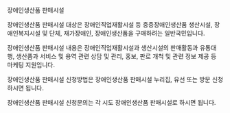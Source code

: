 장애인생산품 판매시설


장애인생산품 판매시설 대상은 장애인직업재활시설 등 중증장애인생산품 생산시설, 장애인복지시설 및 단체, 재가장애인, 장애인생산품을 구매하려는 일반국민입니다.


장애인생산품 판매시설 내용은 장애인직업재활시설과 생산시설의 판매활동과 유통대행, 생산품과 서비스 및 용역 관련 상담 및 관리, 홍보, 판로 개척 및 관련 정보 제공 등 마케팅 지원입니다.


장애인생산품 판매시설 신청방법은 장애인생산품 판매시설 누리집, 유선 또는 방문 신청하시면 됩니다.


장애인생산품 판매시설 신청문의는 각 시도 장애인생산품 판매시설로 하시면 됩니다.